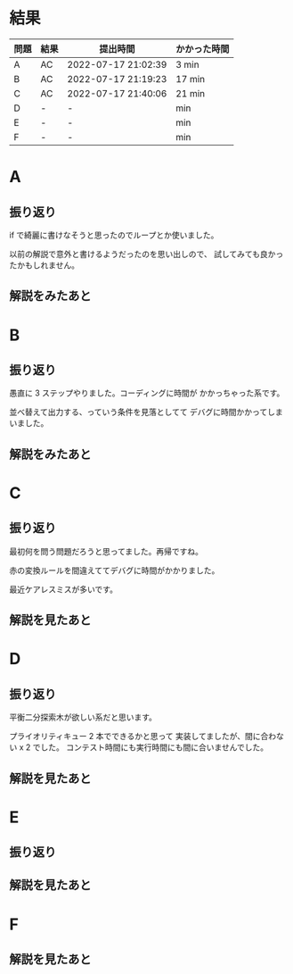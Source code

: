# 結果

| 問題 | 結果 | 提出時間            | かかった時間 |
|------|------|---------------------|--------------|
| A    | AC   | 2022-07-17 21:02:39 | 3 min        |
| B    | AC   | 2022-07-17 21:19:23 | 17 min       |
| C    | AC   | 2022-07-17 21:40:06 | 21 min       |
| D    | -    | -                   |     min      |
| E    | -    | -                   |     min      |
| F    | -    | -                   |     min      |

# A

## 振り返り

if で綺麗に書けなそうと思ったのでループとか使いました。

以前の解説で意外と書けるようだったのを思い出しので、
試してみても良かったかもしれません。

## 解説をみたあと

# B

## 振り返り

愚直に 3 ステップやりました。コーディングに時間が
かかっちゃった系です。

並べ替えて出力する、っていう条件を見落としてて
デバグに時間かかってしまいました。

## 解説をみたあと

# C

## 振り返り

最初何を問う問題だろうと思ってました。再帰ですね。

赤の変換ルールを間違えててデバグに時間がかかりました。

最近ケアレスミスが多いです。

## 解説を見たあと

# D

## 振り返り

平衡二分探索木が欲しい系だと思います。

プライオリティキュー 2 本でできるかと思って
実装してましたが、間に合わない x 2 でした。
コンテスト時間にも実行時間にも間に合いませんでした。

## 解説を見たあと

# E

## 振り返り

## 解説を見たあと

# F

## 解説を見たあと
